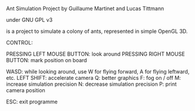 Ant Simulation Project by Guillaume Martinet and Lucas Tittmann

under GNU GPL v3

is a project to simulate a colony of ants, represented in simple OpenGL 3D.

CONTROL:

PRESSING LEFT MOUSE BUTTON: look around
PRESSING RIGHT MOUSE BUTTON: mark position on board

WASD: while looking around, use W for flying forward, A for flying leftward, etc.
LEFT SHIFT: accelerate camera
Q: better graphics
F: fog on / off
M: increase simulation precision
N: decrease simulation precision
P: print camera position

ESC: exit programme